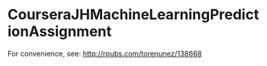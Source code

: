 # CourseraJHMachineLearningPredictionAssignment
For convenience, see: <http://rpubs.com/torenunez/138668>